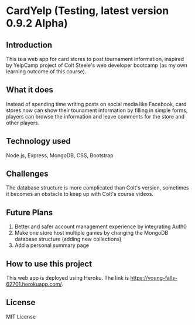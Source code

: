 # CardYelp (Testing, latest version 0.9.2 Alpha)
## Introduction
This is a web app for card stores to post tournament information, inspired by YelpCamp project of Colt Steele's web developer bootcamp (as my own learning outcome of this course).

## What it does
Instead of spending time writing posts on social media like Facebook, card stores now can show their tounament information by filling in simple forms, players can browse the information and leave comments for the store and other players.

## Technology used
Node.js, Express, MongoDB, CSS, Bootstrap

## Challenges
The database structure is more complicated than Colt's version, sometimes it becomes an obstacle to keep up with Colt's course videos.

## Future Plans
1. Better and safer account management experience by integrating Auth0
2. Make one store host multiple games by changing the MongoDB database structure (adding new collections)
3. Add a personal summary page

## How to use this project
This web app is deployed using Heroku. The link is https://young-falls-62701.herokuapp.com/.

## License
MIT License

